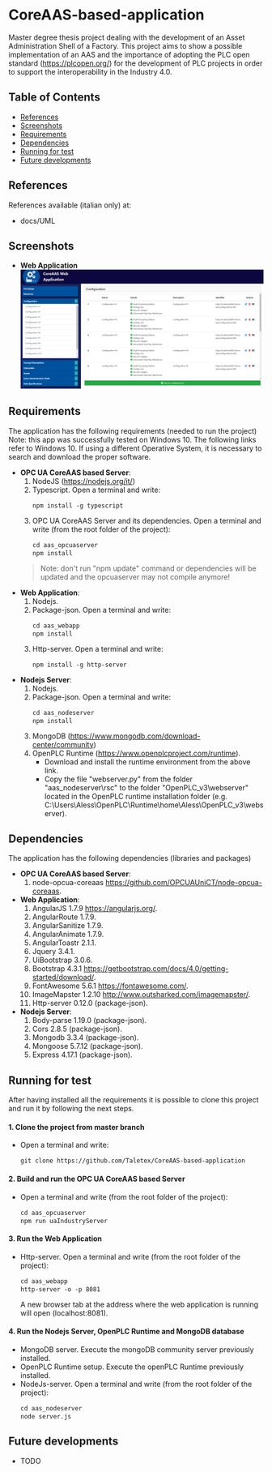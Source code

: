 # CoreAAS-based-application
Master degree thesis project dealing with the development of an Asset Administration Shell of a Factory. This project aims to show a possible implementation of an AAS and the importance of adopting the PLC open standard (https://plcopen.org/) for the development of PLC projects in order to support the interoperability in the Industry 4.0.


## Table of Contents
- [References](#References)
- [Screenshots](#screenshots)
- [Requirements](#Requirements)
- [Dependencies](#Dependencies)
- [Running for test](#Running-for-test)
- [Future developments](#Future-developments)


## References
References available (italian only) at:
- docs/UML



## Screenshots
- **Web Application**
![screenshot](screenshots/webapp1.png)



## Requirements
The application has the following requirements (needed to run the project)
Note: this app was successfully tested on Windows 10. The following links refer to Windows 10. If using a different Operative System, it is necessary to search and download the proper software. 
- **OPC UA CoreAAS based Server**:
	1. NodeJS (https://nodejs.org/it/)
	2. Typescript. Open a terminal and write:
		```
		npm install -g typescript
		```
	3. OPC UA CoreAAS Server and its dependencies. Open a terminal and write (from the root folder of the project):
		```
		cd aas_opcuaserver
		npm install 
		```
	> Note: don't run "npm update" command or dependencies will be updated and the opcuaserver may not compile anymore!
- **Web Application**:
	1. Nodejs.
	2. Package-json. Open a terminal and write:
		```
		cd aas_webapp
		npm install
		```
	3. Http-server. Open a terminal and write:
		```
		npm install -g http-server
		```
- **Nodejs Server**:
	1. Nodejs.
	2. Package-json. Open a terminal and write:
		```
		cd aas_nodeserver
		npm install
		```
	3. MongoDB (https://www.mongodb.com/download-center/community)
	4. OpenPLC Runtime (https://www.openplcproject.com/runtime). 
		- Download and install the runtime environment from the above link.
		- Copy the file "webserver.py" from the folder "aas_nodeserver\rsc" to the folder "OpenPLC_v3\webserver" located in the OpenPLC runtime installation folder (e.g. C:\Users\Aless\OpenPLC\Runtime\home\Aless\OpenPLC_v3\webserver).


## Dependencies
The application has the following dependencies (libraries and packages)
- **OPC UA CoreAAS based Server**:
	1. node-opcua-coreaas https://github.com/OPCUAUniCT/node-opcua-coreaas.
- **Web Application**:
	1. AngularJS 1.7.9 https://angularjs.org/.
	2. AngularRoute 1.7.9.
	3. AngularSanitize 1.7.9.
	4. AngularAnimate 1.7.9.
	5. AngularToastr 2.1.1.
	6. Jquery 3.4.1.
	7. UiBootstrap 3.0.6.
	8. Bootstrap 4.3.1 https://getbootstrap.com/docs/4.0/getting-started/download/.
	9. FontAwesome 5.6.1 https://fontawesome.com/.
	10. ImageMapster 1.2.10 http://www.outsharked.com/imagemapster/.
	11. Http-server 0.12.0 (package-json).
- **Nodejs Server**:
	1. Body-parse 1.19.0 (package-json).
	2. Cors 2.8.5 (package-json).
	3. Mongodb 3.3.4 (package-json).
	4. Mongoose 5.7.12 (package-json).
	5. Express 4.17.1 (package-json).



## Running for test
After having installed all the requirements it is possible to clone this project and run it by following the next steps. 

#### 1. Clone the project from master branch
- Open a terminal and write:
	```
	git clone https://github.com/Taletex/CoreAAS-based-application
	```

#### 2. Build and run the OPC UA CoreAAS based Server
- Open a terminal and write (from the root folder of the project):
	```
	cd aas_opcuaserver
	npm run uaIndustryServer
	```

#### 3. Run the Web Application
- Http-server. Open a terminal and write (from the root folder of the project):
	```
	cd aas_webapp
	http-server -o -p 8081
	```
   A new browser tab at the address where the web application is running will open (localhost:8081).

#### 4. Run the Nodejs Server, OpenPLC Runtime and MongoDB database
- MongoDB server. Execute the mongoDB community server previously installed.
- OpenPLC Runtime setup. Execute the openPLC Runtime previously installed.
- NodeJs-server. Open a terminal and write (from the root folder of the project):
	```
	cd aas_nodeserver
	node server.js
	```




## Future developments
- TODO
